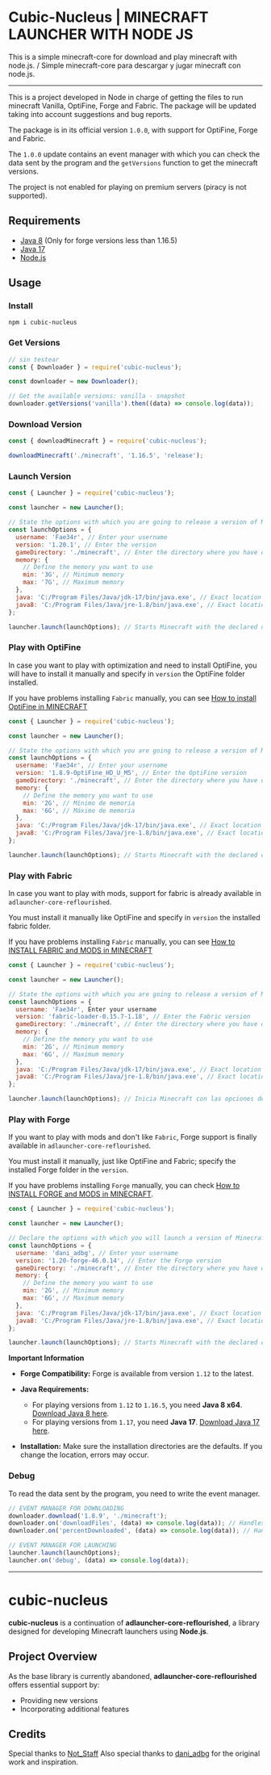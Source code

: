 # Cubic-Nucleus | MINECRAFT LAUNCHER WITH NODE JS

This is a simple minecraft-core for download and play minecraft with node.js. / Simple minecraft-core para descargar y jugar minecraft con node.js.

---

This is a project developed in Node in charge of getting the files to run minecraft Vanilla, OptiFine, Forge and Fabric. The package will be updated taking into account suggestions and bug reports.

The package is in its official version `1.0.0`, with support for OptiFine, Forge and Fabric.

The `1.0.0` update contains an event manager with which you can check the data sent by the program and the `getVersions` function to get the minecraft versions.

The project is not enabled for playing on premium servers (piracy is not supported).

## Requirements

- [Java 8](https://www.java.com/en/download/manual.jsp) (Only for forge versions less than 1.16.5)
- [Java 17](https://www.oracle.com/java/technologies/javase/jdk17-archive-downloads.html)
- [Node.js](https://nodejs.org/en)

## Usage

### Install

`npm i cubic-nucleus`

### Get Versions

```js
// sin testear
const { Downloader } = require('cubic-nucleus');

const downloader = new Downloader();

// Get the available versions: vanilla - snapshot
downloader.getVersions('vanilla').then((data) => console.log(data));
```

### Download Version

```js
const { downloadMinecraft } = require('cubic-nucleus');

downloadMinecraft('./minecraft', '1.16.5', 'release');
```

### Launch Version

```js
const { Launcher } = require('cubic-nucleus');

const launcher = new Launcher();

// State the options with which you are going to release a version of Minecraft
const launchOptions = {
  username: 'Fae34r', // Enter your username
  version: '1.20.1', // Enter the version
  gameDirectory: './minecraft', // Enter the directory where you have downloaded Minecraft
  memory: {
    // Define the memory you want to use
    min: '3G', // Minimum memory
    max: '7G', // Maximum memory
  },
  java: 'C:/Program Files/Java/jdk-17/bin/java.exe', // Exact location of java.exe file (OPTIONAL)
  java8: 'C:/Program Files/Java/jre-1.8/bin/java.exe', // Exact location of the java.exe v8 file (OPTIONAL)
};

launcher.launch(launchOptions); // Starts Minecraft with the declared options
```

### Play with OptiFine

In case you want to play with optimization and need to install OptiFine, you will have to install it manually and specify in `version` the OptiFine folder installed.

If you have problems installing `Fabric` manually, you can see [How to install OptiFine in MINECRAFT](https://youtu.be/hPIQIweUXL8?si=ZhKtysEGmv2Ijsn5)

```js
const { Launcher } = require('cubic-nucleus');

const launcher = new Launcher();

// State the options with which you are going to release a version of Minecraft
const launchOptions = {
  username: 'Fae34r', // Enter your username
  version: '1.8.9-OptiFine_HD_U_M5', // Enter the OptiFine version
  gameDirectory: './minecraft', // Enter the directory where you have downloaded Minecraft
  memory: {
    // Define the memory you want to use
    min: '2G', // Mínimo de memoria
    max: '6G', // Máximo de memoria
  },
  java: 'C:/Program Files/Java/jdk-17/bin/java.exe', // Exact location of java.exe file (OPTIONAL)
  java8: 'C:/Program Files/Java/jre-1.8/bin/java.exe', // Exact location of java.exe file v8 (OPTIONAL)
};

launcher.launch(launchOptions); // Starts Minecraft with the declared options
```

### Play with Fabric

In case you want to play with mods, support for fabric is already available in `adlauncher-core-reflourished`.

You must install it manually like OptiFine and specify in `version` the installed fabric folder.

If you have problems installing `Fabric` manually, you can see [How to INSTALL FABRIC and MODS in MINECRAFT](https://youtu.be/taUC6R_LiOE?si=Ewz36e0YfV0LOWAp)

```js
const { Launcher } = require('cubic-nucleus');

const launcher = new Launcher();

// State the options with which you are going to release a version of Minecraft
const launchOptions = {
  username: 'Fae34r', Enter your username
  version: 'fabric-loader-0.15.7-1.18', // Enter the Fabric version
  gameDirectory: './minecraft', // Enter the directory where you have downloaded Minecraft
  memory: {
    // Define the memory you want to use
    min: '2G', // Minimum memory
    max: '6G', // Maximum memory
  },
  java: 'C:/Program Files/Java/jdk-17/bin/java.exe', // Exact location of java.exe file (OPTIONAL)
  java8: 'C:/Program Files/Java/jre-1.8/bin/java.exe', // Exact location of java.exe file v8 (OPTIONAL)
};

launcher.launch(launchOptions); // Inicia Minecraft con las opciones declaradas
```

### Play with Forge

If you want to play with mods and don't like `Fabric`, Forge support is finally available in `adlauncher-core-reflourished`.

You must install it manually, just like OptiFine and Fabric; specify the installed Forge folder in the `version`.

If you have problems installing `Forge` manually, you can check [How to INSTALL FORGE and MODS in MINECRAFT](https://youtu.be/ccecMbYgBKI).

```js
const { Launcher } = require('cubic-nucleus');

const launcher = new Launcher();

// Declare the options with which you will launch a version of Minecraft
const launchOptions = {
  username: 'dani_adbg', // Enter your username
  version: '1.20-forge-46.0.14', // Enter the Forge version
  gameDirectory: './minecraft', // Enter the directory where you have downloaded Minecraft
  memory: {
    // Define the memory you want to use
    min: '2G', // Minimum memory
    max: '6G', // Maximum memory
  },
  java: 'C:/Program Files/Java/jdk-17/bin/java.exe', // Exact location of the java.exe file (OPTIONAL)
  java8: 'C:/Program Files/Java/jre-1.8/bin/java.exe', // Exact location of the java.exe v8 file (OPTIONAL)
};

launcher.launch(launchOptions); // Starts Minecraft with the declared options
```

**Important Information**

- **Forge Compatibility:** Forge is available from version `1.12` to the latest.

- **Java Requirements:**
  - For playing versions from `1.12` to `1.16.5`, you need **Java 8 x64**. [Download Java 8 here](https://www.java.com/en/download/manual.jsp).
  - For playing versions from `1.17`, you need **Java 17**. [Download Java 17 here](https://www.oracle.com/java/technologies/javase/jdk17-archive-downloads.html).

- **Installation:** Make sure the installation directories are the defaults. If you change the location, errors may occur.


### Debug

To read the data sent by the program, you need to write the event manager.

```js
// EVENT MANAGER FOR DOWNLOADING
downloader.download('1.8.9', './minecraft');
downloader.on('downloadFiles', (data) => console.log(data)); // Handles showing the file packages being downloaded.
downloader.on('percentDownloaded', (data) => console.log(data)); // Handles showing the percentage of each package being downloaded.

// EVENT MANAGER FOR LAUNCHING
launcher.launch(launchOptions);
launcher.on('debug', (data) => console.log(data));
```

---

# cubic-nucleus

**cubic-nucleus** is a continuation of **adlauncher-core-reflourished**, a library designed for developing Minecraft launchers using **Node.js**.

## Project Overview

As the base library is currently abandoned, **adlauncher-core-reflourished** offers essential support by:

- Providing new versions
- Incorporating additional features

## Credits
Special thanks to [Not_Staff](https://github.com/staFF6773) 
Also special thanks to [dani_adbg](https://github.com/dani-adbg) for the original work and inspiration.

